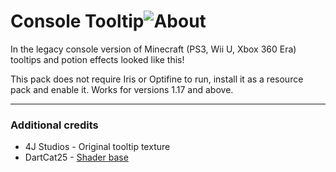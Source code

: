 # Console Tooltip![About](https://user-images.githubusercontent.com/49575478/204980530-cd79afab-2a11-46e0-9717-39cb5a90a289.png)
In the legacy console version of Minecraft (PS3, Wii U, Xbox 360 Era) tooltips and potion effects looked like this!

This pack does not require Iris or Optifine to run, install it as a resource pack and enable it. Works for versions 1.17 and above.

<hr>

### Additional credits
* 4J Studios - Original tooltip texture
* DartCat25 - [Shader base](https://github.com/DartCat25/resourcepacks/tree/main/royal%20tooltips)

